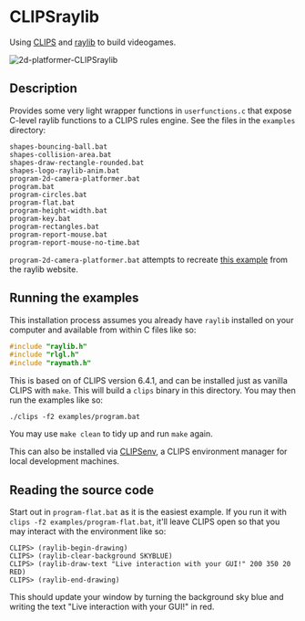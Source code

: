 # CLIPSraylib

Using
[CLIPS](https://www.clipsrules.net/)
and
[raylib](https://www.raylib.com/)
to build videogames.

![2d-platformer-CLIPSraylib](https://github.com/user-attachments/assets/52a75193-6ff8-40bd-8c70-83ceddcb7b68)

## Description

Provides some very light wrapper functions in `userfunctions.c`
that expose C-level raylib functions to a CLIPS rules engine.
See the files in the `examples` directory:

```
shapes-bouncing-ball.bat
shapes-collision-area.bat
shapes-draw-rectangle-rounded.bat
shapes-logo-raylib-anim.bat
program-2d-camera-platformer.bat
program.bat
program-circles.bat
program-flat.bat
program-height-width.bat
program-key.bat
program-rectangles.bat
program-report-mouse.bat
program-report-mouse-no-time.bat
```

`program-2d-camera-platformer.bat` attempts to recreate
[this example](https://www.raylib.com/examples/core/loader.html?name=core_automation_events)
from the raylib website.

## Running the examples

This installation process assumes you already have `raylib` installed on your computer
and available from within C files like so:

```c
#include "raylib.h"
#include "rlgl.h"
#include "raymath.h"
```

This is based on of CLIPS version 6.4.1, and can be installed just as vanilla CLIPS
with `make`. This will build a `clips` binary in this directory. You may then run
the examples like so:

```
./clips -f2 examples/program.bat
```

You may use `make clean` to tidy up and run `make` again.

This can also be installed via [CLIPSenv](https://github.com/mrryanjohnston/CLIPSenv),
a CLIPS environment manager for local development machines.

## Reading the source code

Start out in `program-flat.bat` as it is the easiest example.
If you run it with `clips -f2 examples/program-flat.bat`, it'll leave CLIPS open
so that you may interact with the environment like so:

```
CLIPS> (raylib-begin-drawing)
CLIPS> (raylib-clear-background SKYBLUE)
CLIPS> (raylib-draw-text "Live interaction with your GUI!" 200 350 20 RED)
CLIPS> (raylib-end-drawing)
```

This should update your window by turning the background sky blue
and writing the text "Live interaction with your GUI!" in red.
